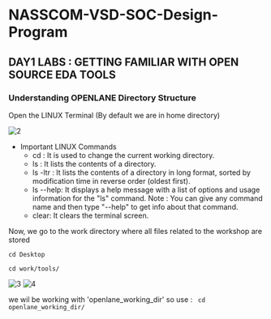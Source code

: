 # NASSCOM-VSD-SOC-Design-Program
## DAY1 LABS : GETTING FAMILIAR WITH OPEN SOURCE EDA TOOLS 

### Understanding OPENLANE Directory Structure 

Open the LINUX Terminal (By default we are in home directory)

![2](https://github.com/afzalamu/NASSCOM-VSD-SOC-Design-Program/assets/124300839/ab949a2a-b11f-4748-a835-4fb9b9666c21)


- Important LINUX Commands
  - cd : It is used to change the current working directory.
  - ls : It lists the contents of a directory.
  - ls -ltr : It lists the contents of a directory in long format, sorted by modification time in reverse order (oldest first).
  - ls --help: It displays a help message with a list of options and usage information for the "ls" command.
     Note : You can give any command name and then type "--help" to get info about that command.
  - clear: It clears the terminal screen.
 

Now, we go to the  work directory where all files related to the workshop are stored
```
cd Desktop
```
```
cd work/tools/
```
![3](https://github.com/afzalamu/NASSCOM-VSD-SOC-Design-Program/assets/124300839/e3048827-5036-49c6-b612-e1af8cd188f4)
![4](https://github.com/afzalamu/NASSCOM-VSD-SOC-Design-Program/assets/124300839/a5be8fcd-20fa-478b-849c-f4b7c84edc7b)

we wil be working with 'openlane_working_dir' so use : 
``` cd openlane_working_dir/```

    













